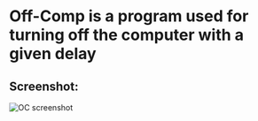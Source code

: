 # Off-Comp is a program used for turning off the computer with a given delay

## Screenshot:  
![OC screenshot](https://user-images.githubusercontent.com/71539614/99341757-c6276300-288a-11eb-8bf1-703bf3941ddf.png)

